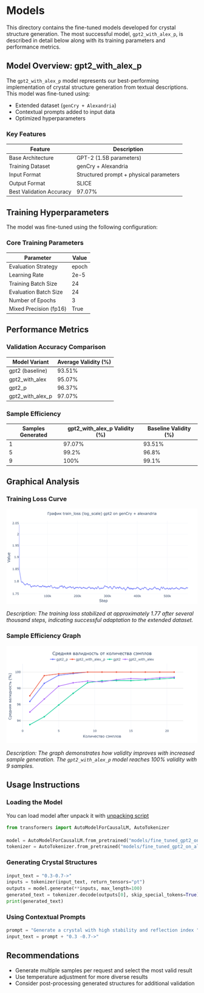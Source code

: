 # Models

This directory contains the fine-tuned models developed for crystal structure generation. The most successful model, `gpt2_with_alex_p`, is described in detail below along with its training parameters and performance metrics.

## Model Overview: gpt2_with_alex_p

The `gpt2_with_alex_p` model represents our best-performing implementation of crystal structure generation from textual descriptions. This model was fine-tuned using:

- Extended dataset (`genCry + Alexandria`)
- Contextual prompts added to input data
- Optimized hyperparameters

### Key Features

| Feature | Description |
|---------|-------------|
| Base Architecture | GPT-2 (1.5B parameters) |
| Training Dataset | genCry + Alexandria |
| Input Format | Structured prompt + physical parameters |
| Output Format | SLICE |
| Best Validation Accuracy | 97.07% |

## Training Hyperparameters

The model was fine-tuned using the following configuration:

### Core Training Parameters

| Parameter | Value |
|-----------|-------|
| Evaluation Strategy | epoch |
| Learning Rate | 2e-5 |
| Training Batch Size | 24 |
| Evaluation Batch Size | 24 |
| Number of Epochs | 3 |
| Mixed Precision (fp16) | True |

## Performance Metrics

### Validation Accuracy Comparison

| Model Variant | Average Validity (%) |
|---------------|----------------------|
| gpt2 (baseline) | 93.51% |
| gpt2_with_alex | 95.07% |
| gpt2_p | 96.37% |
| gpt2_with_alex_p | 97.07% |

### Sample Efficiency

| Samples Generated | gpt2_with_alex_p Validity (%) | Baseline Validity (%) |
|--------------------|-------------------------------|------------------------|
| 1 | 97.07% | 93.51% |
| 5 | 99.2% | 96.8% |
| 9 | 100% | 99.1% |

## Graphical Analysis

### Training Loss Curve

![Training Loss Curve](..\plots\train_loss_of_model.png)

_Description: The training loss stabilized at approximately 1.77 after several thousand steps, indicating successful adaptation to the extended dataset._

### Sample Efficiency Graph

![Sample Efficiency](..\plots\validation_comparison_plot.png)

_Description: The graph demonstrates how validity improves with increased sample generation. The `gpt2_with_alex_p` model reaches 100% validity with 9 samples._

## Usage Instructions

### Loading the Model

You can load model after unpack it with [unpacking script](../README.md#unpacking-data-and-models)

```python
from transformers import AutoModelForCausalLM, AutoTokenizer

model = AutoModelForCausalLM.from_pretrained("models/fine_tuned_gpt2_on_alex_full")
tokenizer = AutoTokenizer.from_pretrained("models/fine_tuned_gpt2_on_alex_full")
```

### Generating Crystal Structures

```python
input_text = "0.3-0.7->"
inputs = tokenizer(input_text, return_tensors="pt")
outputs = model.generate(**inputs, max_length=100)
generated_text = tokenizer.decode(outputs[0], skip_special_tokens=True)
print(generated_text)
```

### Using Contextual Prompts

```python
prompt = "Generate a crystal with high stability and reflection index "
input_text = prompt + "0.3 -0.7->"
```

## Recommendations

- Generate multiple samples per request and select the most valid result
- Use temperature adjustment for more diverse results
- Consider post-processing generated structures for additional validation

